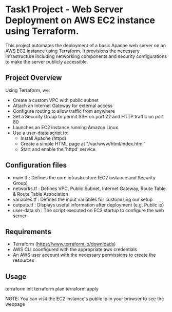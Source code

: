 # Task1 Project - Web Server Deployment on AWS EC2 instance using Terraform.
 
This project automates the deployment of a basic Apache web server on an AWS EC2 instance using Terraform. It provisions the necessary infrastructure including networking components and security configurations to make the server publicly accessible.


## Project Overview
Using Terraform, we:

- Create a custom VPC with public subnet
- Attach an Internet Gateway for external access
- Configure routing to allow traffic from anywhere
- Set a Security Group to permit SSH on port 22 and HTTP traffic on port 80
- Launches an EC2 instance running Amazon Linux
- Use a user-dtata script to:
  - Install Apache (httpd)
  - Create a simple HTML page at "/var/www/html/index.html"
  - Start and enable the 'httpd' service


## Configuration files

- main.tf : Defines the core infrastructure (EC2 instance and Security Group) 
- networks.tf : Defines VPC, Public Subnet, Internet Gateway, Route Table & Route Table Association 
- variables.tf : Defines the input variables for customizing our setup
- outputs.tf : Displays useful information after deployment (e.g. Public ip)
- user-data.sh : The script executed on EC2 startup to configure the web server


## Requirements

- Terraform (https://www.terraform.io/downloads)
- AWS CLI coonfigured with the appropriate aws credentials
- An AWS user account with the necessary permissions to create the resources


## Usage

terraform init
terraform plan
terraform apply

NOTE: You can visit the EC2 instance's public ip in your browser to see the webpage


